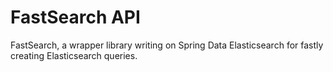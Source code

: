 # FastSearch API
FastSearch, a wrapper library writing on Spring Data Elasticsearch for fastly creating Elasticsearch queries.
          
